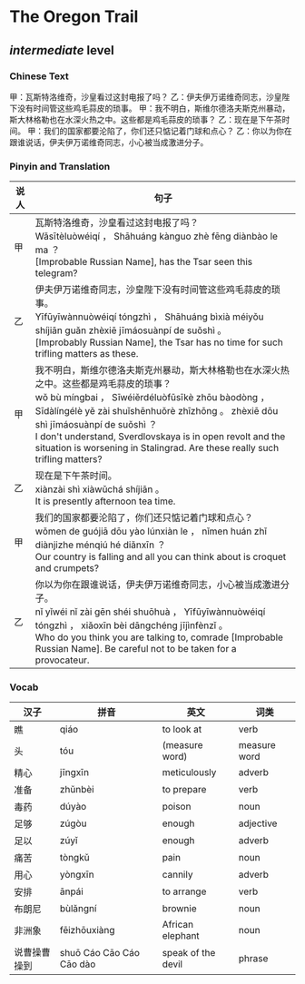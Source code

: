 # The Oregon Trail
## *intermediate* level

### Chinese Text
甲：瓦斯特洛维奇，沙皇看过这封电报了吗？
乙：伊夫伊万诺维奇同志，沙皇陛下没有时间管这些鸡毛蒜皮的琐事。
甲：我不明白，斯维尔德洛夫斯克州暴动，斯大林格勒也在水深火热之中。这些都是鸡毛蒜皮的琐事？
乙：现在是下午茶时间。
甲：我们的国家都要沦陷了，你们还只惦记着门球和点心？
乙：你以为你在跟谁说话，伊夫伊万诺维奇同志，小心被当成激进分子。

### Pinyin and Translation
|说人|句子|
|----|----|
|甲|瓦斯特洛维奇，沙皇看过这封电报了吗？<br />Wǎsītèluòwéiqí ， Shāhuáng kànguo zhè fēng diànbào le ma ？<br />[Improbable Russian Name], has the Tsar seen this telegram?|
|乙|伊夫伊万诺维奇同志，沙皇陛下没有时间管这些鸡毛蒜皮的琐事。<br />Yīfūyīwànnuòwéiqí tóngzhì ， Shāhuáng bìxià méiyǒu shíjiān guǎn zhèxiē jīmáosuànpí de suǒshì 。<br />[Improbably Russian Name], the Tsar has no time for such trifling matters as these.|
|甲|我不明白，斯维尔德洛夫斯克州暴动，斯大林格勒也在水深火热之中。这些都是鸡毛蒜皮的琐事？<br />wǒ bù míngbai ， Sīwéiěrdéluòfūsīkè zhōu bàodòng ， Sīdàlíngélè yě zài shuǐshēnhuǒrè zhīzhōng 。 zhèxiē dōu shì jīmáosuànpí de suǒshì ？<br />I don't understand, Sverdlovskaya is in open revolt and the situation is worsening in Stalingrad. Are these really such trifling matters?|
|乙|现在是下午茶时间。<br />xiànzài shì xiàwǔchá shíjiān 。<br />It is presently afternoon tea time.|
|甲|我们的国家都要沦陷了，你们还只惦记着门球和点心？<br />wǒmen de guójiā dōu yào lúnxiàn le ， nǐmen huán zhǐ diànjizhe ménqiú hé diǎnxīn ？<br />Our country is falling and all you can think about is croquet and crumpets?|
|乙|你以为你在跟谁说话，伊夫伊万诺维奇同志，小心被当成激进分子。<br />nǐ yǐwéi nǐ zài gēn shéi shuōhuà ， Yīfūyīwànnuòwéiqí tóngzhì ， xiǎoxīn bèi dāngchéng jījìnfènzǐ 。<br />Who do you think you are talking to, comrade [Improbable Russian Name]. Be careful not to be taken for a provocateur.|
### Vocab
|汉子|拼音|英文|词类|
|----|----|----|----|
|瞧|qiáo|to look at|verb|
|头|tóu|(measure word)|measure word|
|精心|jīngxīn|meticulously|adverb|
|准备|zhǔnbèi|to prepare|verb|
|毒药|dúyào|poison|noun|
|足够|zúgòu|enough|adjective|
|足以|zúyǐ|enough|adverb|
|痛苦|tòngkǔ|pain|noun|
|用心|yòngxīn|cannily|adverb|
|安排|ānpái|to arrange|verb|
|布朗尼|bùlǎngní|brownie|noun|
|非洲象|fēizhōuxiàng|African elephant|noun|
|说曹操曹操到|shuō Cáo Cāo Cáo Cāo dào|speak of the devil|phrase|